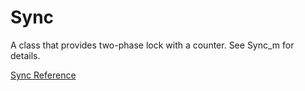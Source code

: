 # Sync

A class that provides two-phase lock with a counter.  See Sync_m for details.

[Sync Reference](https://ruby-doc.org/stdlib-2.5.0/libdoc/sync/rdoc/Sync.html)
